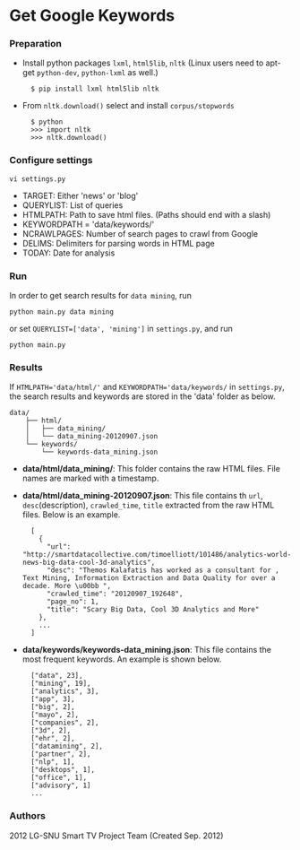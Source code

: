 Get Google Keywords
=================================

### Preparation
- Install python packages `lxml`, `html5lib`, `nltk` (Linux users need to apt-get `python-dev`, `python-lxml` as well.)

        $ pip install lxml html5lib nltk

- From `nltk.download()` select and install `corpus/stopwords`

        $ python
        >>> import nltk
        >>> nltk.download()

### Configure settings

    vi settings.py

- TARGET: Either 'news' or 'blog'
- QUERYLIST: List of queries
- HTMLPATH: Path to save html files. (Paths should end with a slash)
- KEYWORDPATH = 'data/keywords/'
- NCRAWLPAGES: Number of search pages to crawl from Google
- DELIMS: Delimiters for parsing words in HTML page
- TODAY: Date for analysis

### Run

In order to get search results for `data mining`, run

    python main.py data mining

or set `QUERYLIST=['data', 'mining']` in `settings.py`, and run

    python main.py

### Results
If `HTMLPATH='data/html/'` and `KEYWORDPATH='data/keywords/` in `settings.py`, the search results and keywords are stored in the 'data' folder as below.

    data/
        ├── html/
        │   ├── data_mining/
        │   └── data_mining-20120907.json
        └── keywords/
            └── keywords-data_mining.json

- **data/html/data_mining/**: This folder contains the raw HTML files. File names are marked with a timestamp.
- **data/html/data_mining-20120907.json**: This file contains th `url`, `desc`(description), `crawled_time`, `title` extracted from the raw HTML files. Below is an example.

        [
          {
            "url": "http://smartdatacollective.com/timoelliott/101486/analytics-world-news-big-data-cool-3d-analytics", 
            "desc": "Themos Kalafatis has worked as a consultant for , Text Mining, Information Extraction and Data Quality for over a decade. More \u00bb ", 
            "crawled_time": "20120907_192648",
            "page_no": 1,
            "title": "Scary Big Data, Cool 3D Analytics and More"
          },
          ...
        ]

- **data/keywords/keywords-data_mining.json**: This file contains the most frequent keywords. An example is shown below.

        ["data", 23],
        ["mining", 19],
        ["analytics", 3],
        ["app", 3],
        ["big", 2],
        ["mayo", 2],
        ["companies", 2],
        ["3d", 2],
        ["ehr", 2],
        ["datamining", 2],
        ["partner", 2],
        ["nlp", 1],
        ["desktops", 1],
        ["office", 1],
        ["advisory", 1]
        ...

### Authors
2012 LG-SNU Smart TV Project Team
(Created Sep. 2012)
